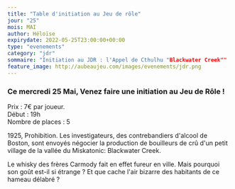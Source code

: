 ```yaml
---
title: "Table d'initiation au Jeu de rôle"
jour: "25"
mois: MAI
author: Héloïse
expirydate: 2022-05-25T23:00:00+00:00
type: "evenements"
category: "jdr"
sommaire: "Initiation au JDR : l'Appel de Cthulhu "Blackwater Creek""
feature_image: http://aubeaujeu.com/images/evenements/jdr.png
---
```

### Ce mercredi 25 Mai, Venez faire une initiation au Jeu de Rôle !

Prix : 7€ par joueur. <br>
Début : 19h <br>
Nombre de places : 5 <br>

1925, Prohibition. Les investigateurs, des contrebandiers d'alcool de Boston, sont envoyés négocier la production de bouilleurs de crû d'un petit village de la vallée du Miskatonic: Blackwater Creek.

Le whisky des frères Carmody fait en effet fureur en ville. Mais pourquoi son goût est-il si étrange ? Et que cache l'air bizarre des habitants de ce hameau délabré ?

